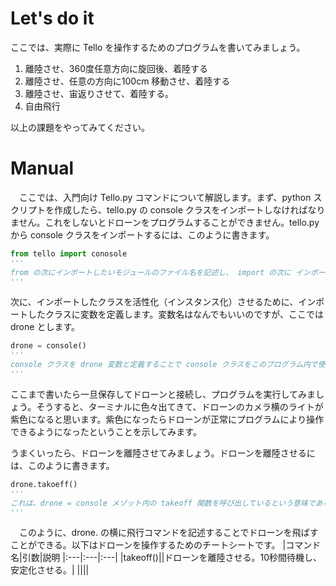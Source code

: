 # Let's do it
  ここでは、実際に Tello を操作するためのプログラムを書いてみましょう。
  
1. 離陸させ、360度任意方向に旋回後、着陸する
2. 離陸させ、任意の方向に100cm 移動させ、着陸する
3. 離陸させ、宙返りさせて、着陸する。
4. 自由飛行

以上の課題をやってみてください。

# Manual
　ここでは、入門向け Tello.py コマンドについて解説します。まず、python スクリプトを作成したら、tello.py の console クラスをインポートしなければなりません。これをしないとドローンをプログラムすることができません。tello.py から console クラスをインポートするには、このように書きます。
 ```python
from tello import conosole
'''
from の次にインポートしたいモジュールのファイル名を記述し、 import の次に インポートしたいモジュールのクラス、関数名を指定するとインポートできる
'''
```
次に、インポートしたクラスを活性化（インスタンス化）させるために、インポートしたクラスに変数を定義します。変数名はなんでもいいのですが、ここでは drone とします。
```python
drone = console()
'''
console クラスを drone 変数と定義することで console クラスをこのプログラム内で使えるようになる。（インスタンス化できる）
'''
```
ここまで書いたら一旦保存してドローンと接続し、プログラムを実行してみましょう。そうすると、ターミナルに色々出てきて、ドローンのカメラ横のライトが紫色になると思います。紫色になったらドローンが正常にプログラムにより操作できるようになったということを示してみます。
  
うまくいったら、ドローンを離陸させてみましょう。ドローンを離陸させるには、このように書きます。
```python
drone.takoeff()
'''
これは、drone = console メゾット内の takeoff 関数を呼び出しているという意味である。takeoff 関数には、ドローンを離陸させるためのプログラムが記述されている。よってこのプログラムを書くことでドローンは離陸する。
'''
```
　このように、drone. の横に飛行コマンドを記述することでドローンを飛ばすことができる。以下はドローンを操作するためのチートシートです。
 |コマンド名|引数|説明
 |:---|:---|:---|
 |takeoff()||ドローンを離陸させる。10秒間待機し、安定化させる。|
 ||||
 

